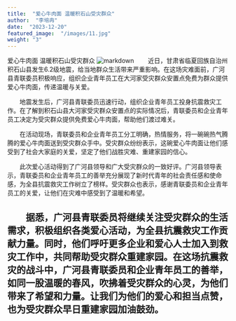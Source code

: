 ```yaml
---
title:  "爱心牛肉面 温暖积石山受灾群众"
author:  "李培冉"
date:  "2023-12-20"
featured_image:  "/images/11.jpg"
weight: "3"
---
```


爱心牛肉面 温暖积石山受灾群众
![markdown](/images/11.jpg)
&emsp;&emsp;近日，甘肃省临夏回族自治州积石山县发生6.2级地震，给当地群众生活带来严重影响。在这场灾难面前，广河县青联委员积极响应，组织企业青年员工在大河家受灾群众安置点免费为群众提供爱心牛肉面，传递温暖与关爱。

&emsp;&emsp;地震发生后，广河县青联委员迅速行动，组织企业青年员工投身抗震救灾工作。在了解到积石山县大河家受灾群众安置点的实际情况后，青联委员和企业青年员工决定为受灾群众提供免费爱心牛肉面，帮助他们渡过难关。

&emsp;&emsp;在活动现场，青联委员和企业青年员工分工明确，热情服务，将一碗碗热气腾腾的爱心牛肉面送到受灾群众手中。受灾群众纷纷表示，这碗爱心牛肉面让他们感受到了社会大家庭的关爱，坚定了他们战胜灾难、重建家园的信心。

&emsp;&emsp;此次爱心活动得到了广河县领导和广大受灾群众的一致好评。广河县领导表示，青联委员和企业青年员工的善举充分展现了新时代青年的社会责任感和使命感，为全县抗震救灾工作树立了榜样。受灾群众也表示，感谢青联委员和企业青年员工的关爱，让他们在灾难中感受到了温暖和希望。

&emsp;&emsp;据悉，广河县青联委员将继续关注受灾群众的生活需求，积极组织各类爱心活动，为全县抗震救灾工作贡献力量。同时，他们呼吁更多企业和爱心人士加入到救灾工作中，共同帮助受灾群众重建家园。在这场抗震救灾的战斗中，广河县青联委员和企业青年员工的善举，如同一股温暖的春风，吹拂着受灾群众的心灵，为他们带来了希望和力量。让我们为他们的爱心和担当点赞，也为受灾群众早日重建家园加油鼓劲。
---